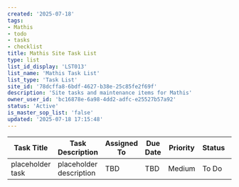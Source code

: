 ```yaml
---
created: '2025-07-18'
tags:
- Mathis
- todo
- tasks
- checklist
title: Mathis Site Task List
type: list
list_id_display: 'LST013'
list_name: 'Mathis Task List'
list_type: 'Task List'
site_id: '78dcffa8-6bdf-4627-b38e-25c85fe2f69f'
description: 'Site tasks and maintenance items for Mathis'
owner_user_id: 'bc16878e-6a98-4dd2-adfc-e25527b57a92'
status: 'Active'
is_master_sop_list: 'false'
updated: '2025-07-18 17:15:48'
---
```


| Task Title | Task Description | Assigned To | Due Date | Priority | Status | Notes |
|------------|-----------------|-------------|----------|----------|--------|-------|
| placeholder task | placeholder description | TBD | TBD | Medium | To Do | placeholder | 